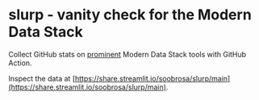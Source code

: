 # slurp - vanity check for the Modern Data Stack

Collect GitHub stats on [prominent](https://github.com/soobrosa/slurp/blob/main/inputs/promis.txt) Modern Data Stack tools with GitHub Action.

Inspect the data at [https://share.streamlit.io/soobrosa/slurp/main](https://share.streamlit.io/soobrosa/slurp/main).
